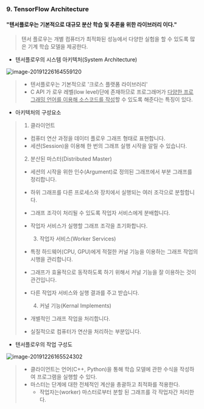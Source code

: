 ### 9. TensorFlow Architecture

#### "텐서플로우는 기본적으로 대규모 분산 학습 및 추론을 위한 라이브러리 이다."

>텐서 플로우는 개별 컴퓨터가 최적화된 성능에서 다양한 실험을 할 수 있도록 많은 기계 학습 모델을 제공한다. 

- 텐서플로우의 시스템 아키텍처(System Architecture)

![image-20191226164559120](C:\Users\student\Desktop\TIL\TIL\image\image-20191226164559120.png)

>* 텐서플로우는 기본적으로 '크로스 플랫폼 라이브러리'
>* C API 가 로우 레벨(low level)단에 존재하므로 프로그래머가 <u>다양한 프로그래밍 언어를 이용해 소스코드를 작성</u>할 수 있도록 해준다는 특징이 있다. 

- 아키텍처의 구성요소 

> 1) 클라이언트 
>
> * 컴퓨터 연산 과정을 데이터 플로우 그래프 형태로 표현합니다. 
> * 세션(Session)을 이용해 한 번의 그래프 실행 시작을 알릴 수 있습니다. 
>
> 2) 분산된 마스터(Distributed Master)
>
> * 세션의 시작을 위한 인수(Argument)로 정의된 그래프에서 부분 그래프를 정리합니다. 
>
> * 하위 그래프를 다른 프로세스와 장치에서 실행되는 여러 조각으로 분할합니다. 
>
> * 그래프 조각이 처리될 수 있도록 작업자 서비스에게 분배합니다. 
>
> * 작업자 서비스가 실행할 그래프 조각을 초기화합니다. 
>
>   3) 작업자 서비스(Worker Services)
>
> * 특정 하드웨어(CPU, GPU)에게 적절한 커널 기능을 이용하는 그래프 작업의 시행을 관리합니다. 
>
> * 그래프가 효율적으로 동작하도록 하기 위해서 커널 기능을 잘 이용하는 것이 관건입니다. 
>
> * 다른 작업자 서비스와 실행 결과를 주고 받습니다. 
>
>   4) 커널 기능(Kernal Implements)
>
> * 개별적인 그래프 작업을 처리합니다. 
>
> * 실질적으로 컴퓨터가 연산을 처리하는 부분입니다. 



- 텐서플로우의 작업 구성도 

![image-20191226165524302](C:\Users\student\Desktop\TIL\TIL\image\image-20191226165524302.png)

> * 클라이언트는 언어(C++, Python)을 통해 학습 모델에 관한 수식을 작성하여 프로그램을 실행할 수 있다. 
> * 마스터는 단계에 대한 전체적인 계산을 총괄하고 최적화를 적용한다. 
>   * 작업자는(worker) 마스터로부터 분할 된 그래프를 각 작업자간 처리한다. 